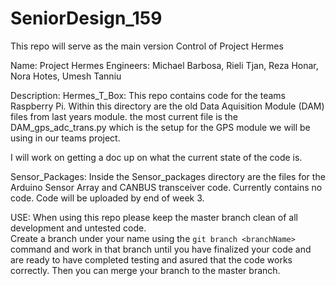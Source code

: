 # SeniorDesign_159
This repo will serve as the main version Control of Project Hermes

Name: Project Hermes
Engineers: Michael Barbosa, 
	   Rieli Tjan,
	   Reza Honar,
	   Nora Hotes,
	   Umesh Tanniu

Description:
	Hermes_T_Box:
		This repo contains code for the teams Raspberry Pi.
		Within this directory are the old Data Aquisition Module (DAM) files from last years module.
		the most current file is the DAM_gps_adc_trans.py which is the setup for the GPS module we will be using in our teams project.
		
I will work on getting a doc up on what the current state of the code is.
	
Sensor_Packages:
	Inside the Sensor_packages directory are the files for the Arduino Sensor Array and CANBUS transceiver code.
	Currently contains no code. Code will be uploaded by end of week 3.

USE:
	When using this repo please keep the master branch clean of all development and untested code.\
	Create a branch under your name using the `git branch <branchName>` command and work in that branch 
	until you have finalized your code and are ready to have completed testing and asured that the code works correctly.
	Then you can merge your branch to the master branch.
